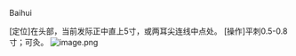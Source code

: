 Baihui

[定位]在头部，当前发际正中直上5寸，或两耳尖连线中点处。
[操作]平刺0.5-0.8寸；可灸。
![image.png](https://picgo18719498306.oss-cn-guangzhou.aliyuncs.com/20250424005037559.png)
